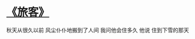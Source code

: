 # [《旅客》](https://github.com/miss-shiyi/miss-shiyi/issues/192)

秋天从很久以前
风尘仆仆地搬到了人间
我问他会住多久
他说 住到下雪的那天